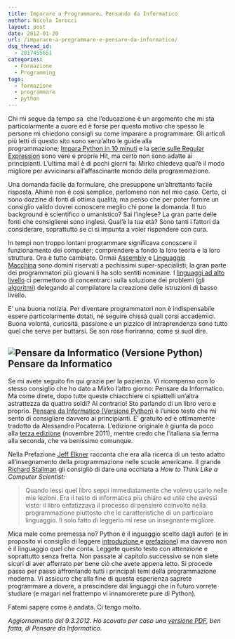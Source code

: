 ```yaml
---
title: Imparare a Programmare… Pensando da Informatico
author: Nicola Iarocci
layout: post
date: 2012-01-20
url: /imparare-a-programmare-e-pensare-da-informatico/
dsq_thread_id:
  - 2017455651
categories:
  - Formazione
  - Programming
tags:
  - formazione
  - programmare
  - python
---
```

Chi mi segue da tempo sa  che l&#8217;educazione è un argomento che mi sta particolarmente a cuore ed è forse per questo motivo che spesso le persone mi chiedono consigli su come imparare a programmare. Gli articoli più letti di questo sito sono senz&#8217;altro le guide alla programmazione; [Impara Python in 10 minuti][1] e la [serie sulle Regular Expression][2] sono vere e proprie Hit, ma certo non sono adatte ai principianti. L&#8217;ultima mail è di pochi giorni fa: Mirko chiedeva qual&#8217;è il modo migliore per avvicinarsi all&#8217;affascinante mondo della programmazione. <!--more-->

Una domanda facile da formulare, che presuppone un&#8217;altrettanto facile risposta. Ahimè non é così semplice, perlomeno non nel mio caso. Certo, ci sono dozzine di fonti di ottima qualità, ma penso che per poter fornire un consiglio valido dovrei conoscere meglio chi pone la domanda. Il tuo background è scientifico o umanistico? Sai l&#8217;inglese? La gran parte delle fonti che consiglierei sono inglesi. Qual&#8217;è la tua età? Sono tanti i fattori da considerare, soprattutto se ci si impunta a voler rispondere con cura.

In tempi non troppo lontani programmare significava conoscere il funzionamento dei computer; comprendere a fondo la loro teoria e la loro struttura. Ora è tutto cambiato. Ormai <a title="Assembly" href="http://it.wikipedia.org/wiki/Assembly" target="_blank">Assembly</a> e <a title="Linguaggio Macchina" href="http://it.wikipedia.org/wiki/Linguaggio_macchina" target="_blank">Linguaggio Macchina</a> sono domini riservati a pochissimi super-specialisti; la gran parte dei programmatori più giovani li ha solo sentiti nominare. I <a title="Linguaggi ad alto livello" href="http://it.wikipedia.org/wiki/Linguaggio_di_programmazione_ad_alto_livello" target="_blank">linguaggi ad alto livello</a> ci permettono di concentrarci sulla soluzione dei problemi (gli <a title="Algoritmo" href="http://it.wikipedia.org/wiki/Algoritmo" target="_blank">algoritmi</a>) delegando al compilatore la creazione delle istruzioni di basso livello.

E&#8217; una buona notizia. Per diventare programmatori non è indispensabile essere particolarmente dotati, né seguire chissà quali corsi accademici. Buona volontà, curiosità, passione e un pizzico di intraprendenza sono tutto quel che serve per buttarsi. Se son rose fioriranno, come si suol dire.

## <img class="alignright size-thumbnail wp-image-4329" style="border-style: initial; border-color: initial; border-image: initial; border-width: 0px;" title="Pensare da Informatico (Versione Python)" src="images/gasp_lessons-150x150.png?fit=150%2C150" alt="Pensare da Informatico (Versione Python)" srcset="http://i1.wp.com/nicolaiarocci.com/wp-content/uploads/gasp_lessons.png?resize=150%2C150 150w, http://i1.wp.com/nicolaiarocci.com/wp-content/uploads/gasp_lessons.png?w=192 192w" sizes="(max-width: 150px) 100vw, 150px" data-recalc-dims="1" />Pensare da Informatico

Se mi avete seguito fin qui grazie per la pazienza. Vi ricompenso con lo stesso consiglio che ho dato a Mirko l&#8217;altro giorno: Pensare da Informatico. Ma come direte, dopo tutte queste chiacchiere ci spiattelli un&#8217;altra astrattezza da quattro soldi? Al contrario! Sto parlando di un libro vero e proprio. <a title="Pensare da Informatico" href="http://www.python.it/doc/Howtothink/Howtothink-html-it/index.htm" target="_blank">Pensare da Informatico (Versione Python)</a> è l&#8217;unico testo che mi sento di consigliare davvero ai principianti. E&#8217; gratuito ed è ottimamente tradotto da Alessandro Pocaterra. L&#8217;edizione originale è giunta da poco alla <a title="How to Think Like a Computer Scientist (3rd Ed.)" href="http://openbookproject.net/thinkcs/python/english3e/" target="_blank">terza edizione</a> (novembre 2011), mentre credo che l&#8217;italiana sia ferma alla seconda, che va benissimo comunque.

Nella Prefazione <a title="Jeff Elkner" href="http://www.elkner.net/" target="_blank">Jeff Elkner</a> racconta che era alla ricerca di un testo adatto all&#8217;insegnamento della programmazione nelle scuole americane. Il grande <a title="Richard Stallman" href="http://it.wikipedia.org/wiki/Richard_Stallman" target="_blank">Richard Stallman</a> gli consigliò di dare una occhiata a _How to Think Like a Computer Scientist:_

> Quando lessi quel libro seppi immediatamente che volevo usarlo nelle mie lezioni. Era il testo di informatica più chiaro ed utile che avessi visto: il libro enfatizzava il processo di pensiero coinvolto nella programmazione piuttosto che le caratteristiche di un particolare linguaggio. Il solo fatto di leggerlo mi rese un insegnante migliore.

Mica male come premessa no? Python è il inguaggio scelto dagli autori (e in proposito vi consiglio di leggere <a title="Introduzione" href="http://www.python.it/doc/Howtothink/Howtothink-html-it/introduzione.htm" target="_blank">introduzione </a>e <a title="Prefazione" href="http://www.python.it/doc/Howtothink/Howtothink-html-it/prefazioni.htm" target="_blank">prefazione</a>) ma davvero non è il linguaggio quel che conta. Leggete questo testo con attenzione e soprattutto senza fretta. Non passate al capitolo successivo se non siete sicuri di aver afferrato per bene ciò che avete appena letto. Si procede passo per passo affrontando tutti i principali temi della programmazione moderna. Vi assicuro che alla fine di questa esperienza saprete programmare a dovere, a prescindere dai linguaggi che in futuro vorrete studiare (e magari nel frattempo vi innamorerete pure di Python).

Fatemi sapere come è andata. Ci tengo molto.

*Aggiornamento del 9.3.2012. Ho scovato per caso una <a title="Pensare da Informatico" href="http://web.econ.unito.it/terna/infsimeco/howtothink_ita.pdf" target="_blank">versione PDF</a>, ben fatta, di Pensare da Informatico.*

 [1]: http://nicolaiarocci.com/impara-python-in-10-minuti/ "Python in 10 minuti"
 [2]: http://nicolaiarocci.com/introduzione-alle-regular-expression-prima-parte/ "Introduzione alle Regular Expression"
